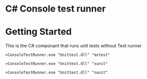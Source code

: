 # C# Console test runner



# Getting Started
This is the C# componant that runs unit tests without Test runner



```
>ConsoleTestRunner.exe "Unittest.dll" "mstest"

>ConsoleTestRunner.exe "Unittest.dll" "xunit"

>ConsoleTestRunner.exe "Unittest.dll" "nunit"